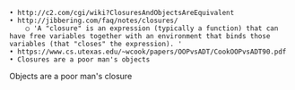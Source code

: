 	• http://c2.com/cgi/wiki?ClosuresAndObjectsAreEquivalent
	• http://jibbering.com/faq/notes/closures/
		○ 'A "closure" is an expression (typically a function) that can have free variables together with an environment that binds those variables (that "closes" the expression). '
	• https://www.cs.utexas.edu/~wcook/papers/OOPvsADT/CookOOPvsADT90.pdf
	• Closures are a poor man's objects
Objects are a poor man's closure

